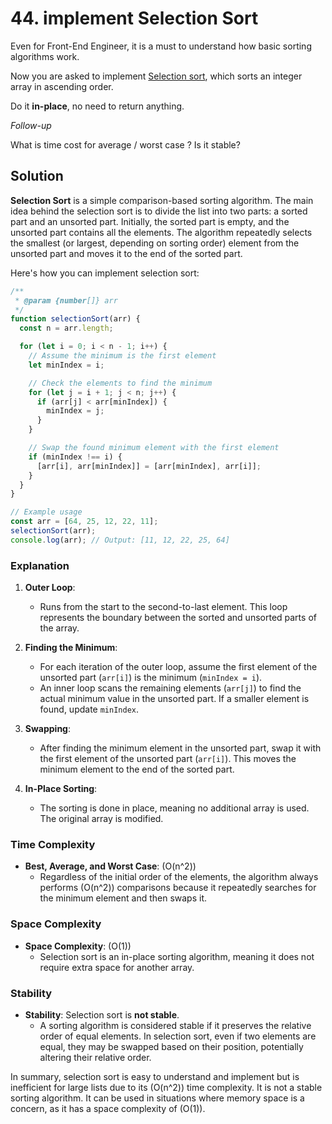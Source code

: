 # 44. implement Selection Sort

Even for Front-End Engineer, it is a must to understand how basic sorting algorithms work.

Now you are asked to implement [Selection sort](https://en.wikipedia.org/wiki/Selection_sort), which sorts an integer array in ascending order.

Do it **in-place**, no need to return anything.

*Follow-up*

What is time cost for average / worst case ? Is it stable?

## Solution

**Selection Sort** is a simple comparison-based sorting algorithm. The main idea behind the selection sort is to divide the list into two parts: a sorted part and an unsorted part. Initially, the sorted part is empty, and the unsorted part contains all the elements. The algorithm repeatedly selects the smallest (or largest, depending on sorting order) element from the unsorted part and moves it to the end of the sorted part.

Here's how you can implement selection sort:

```javascript
/**
 * @param {number[]} arr
 */
function selectionSort(arr) {
  const n = arr.length;

  for (let i = 0; i < n - 1; i++) {
    // Assume the minimum is the first element
    let minIndex = i;

    // Check the elements to find the minimum
    for (let j = i + 1; j < n; j++) {
      if (arr[j] < arr[minIndex]) {
        minIndex = j;
      }
    }

    // Swap the found minimum element with the first element
    if (minIndex !== i) {
      [arr[i], arr[minIndex]] = [arr[minIndex], arr[i]];
    }
  }
}

// Example usage
const arr = [64, 25, 12, 22, 11];
selectionSort(arr);
console.log(arr); // Output: [11, 12, 22, 25, 64]
```

### Explanation

1. **Outer Loop**:
   - Runs from the start to the second-to-last element. This loop represents the boundary between the sorted and unsorted parts of the array.

2. **Finding the Minimum**:
   - For each iteration of the outer loop, assume the first element of the unsorted part (`arr[i]`) is the minimum (`minIndex = i`).
   - An inner loop scans the remaining elements (`arr[j]`) to find the actual minimum value in the unsorted part. If a smaller element is found, update `minIndex`.

3. **Swapping**:
   - After finding the minimum element in the unsorted part, swap it with the first element of the unsorted part (`arr[i]`). This moves the minimum element to the end of the sorted part.

4. **In-Place Sorting**:
   - The sorting is done in place, meaning no additional array is used. The original array is modified.

### Time Complexity

- **Best, Average, and Worst Case**: \(O(n^2)\)
  - Regardless of the initial order of the elements, the algorithm always performs \(O(n^2)\) comparisons because it repeatedly searches for the minimum element and then swaps it.

### Space Complexity

- **Space Complexity**: \(O(1)\)
  - Selection sort is an in-place sorting algorithm, meaning it does not require extra space for another array.

### Stability

- **Stability**: Selection sort is **not stable**.
  - A sorting algorithm is considered stable if it preserves the relative order of equal elements. In selection sort, even if two elements are equal, they may be swapped based on their position, potentially altering their relative order.

In summary, selection sort is easy to understand and implement but is inefficient for large lists due to its \(O(n^2)\) time complexity. It is not a stable sorting algorithm. It can be used in situations where memory space is a concern, as it has a space complexity of \(O(1)\).

